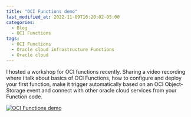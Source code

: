 ```yaml
---
title: "OCI Functions demo"
last_modified_at: 2022-11-09T16:20:02-05:00
categories:
  - Blog
  - OCI Functions
tags:
  - OCI Functions
  - Oracle cloud infrastructure Functions
  - Oracle cloud
---
```


I hosted a workshop for OCI functions recently. Sharing a video recording where i talk about basics of OCI Functions, how to configure and deploy your first function, make it trigger automatically based on an OCI Object-Storage event and connect with other oracle cloud services from your Function code.

[![OCI Functions demo](https://img.youtube.com/vi/Rw-rg5GFJkE/0.jpg)](https://www.youtube.com/watch?v=Rw-rg5GFJkE)